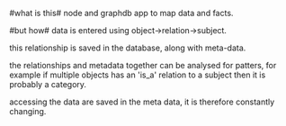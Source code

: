 #what is this#
node and graphdb app to map data and facts.

#but how#
data is entered using object->relation->subject. 

this relationship is saved in the database, along with meta-data. 

the relationships and metadata together can be analysed for patters, for example if multiple objects has an 'is_a' relation to a subject then it is probably a category. 

accessing the data are saved in the meta data, it is therefore constantly changing.
